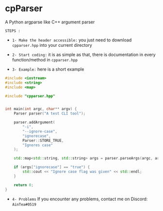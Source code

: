 # cpParser
A Python argparse like C++ argument parser


`STEPS :`

- `1- Make the header accessible:` you just need to download `cpparser.hpp` into your current directory

- `2- Start coding:` it is as simple as that, there is documentation in every function/method in `cpparser.hpp`

- `3- Example:` here is a short example
```cpp
#include <iostream>
#include <string>
#include <map>

#include "cpparser.hpp"


int main(int argc, char** argv) {
    Parser parser("A test CLI tool");

    parser.addArgument(
        "-i",
        "--ignore-case",
        "ignorecase",
        Parser::STORE_TRUE,
        "Ignores case"
    );

    std::map<std::string, std::string> args = parser.parseArgs(argc, argv);

    if (args["ignorecase"] == "true") {
        std::cout << "Ignore case flag was given" << std::endl;
    }

    return 0;
}
```

- `4- Problems`
If you encounter any problems, contact me on Discord: `AinTea#0519`